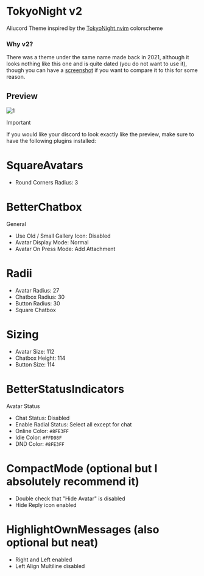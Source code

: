 # TokyoNight v2
Aliucord Theme inspired by the [TokyoNight.nvim](https://github.com/folke/tokyonight.nvim) colorscheme

### Why v2?
There was a theme under the same name made back in 2021, although it looks nothing like this one and is quite dated (you do not want to use it), though you can have a [screenshot](https://files.catbox.moe/4g977d.png)
if you want to compare it to this for some reason.

## Preview
![1](https://files.catbox.moe/p25n9h.jpg)
> [!IMPORTANT]
> If you would like your discord to look exactly like the preview, make sure to have the following plugins installed:

# SquareAvatars
- Round Corners Radius: 3

# BetterChatbox
General

- Use Old / Small Gallery Icon: Disabled
- Avatar Display Mode: Normal
- Avatar On Press Mode: Add Attachment
# Radii

- Avatar Radius: 27
- Chatbox Radius: 30
- Button Radius: 30
- Square Chatbox
# Sizing

- Avatar Size: 112
- Chatbox Height: 114
- Button Size: 114

# BetterStatusIndicators
Avatar Status
- Chat Status: Disabled
- Enable Radial Status: Select all except for chat
- Online Color: ```#8FE3FF```
- Idle Color: ```#FFD98F```
- DND Color: ```#8FE3FF```

# CompactMode (optional but I absolutely recommend it)
- Double check that "Hide Avatar" is disabled
- Hide Reply icon enabled

# HighlightOwnMessages (also optional but neat)
- Right and Left enabled
- Left Align Multiline disabled
